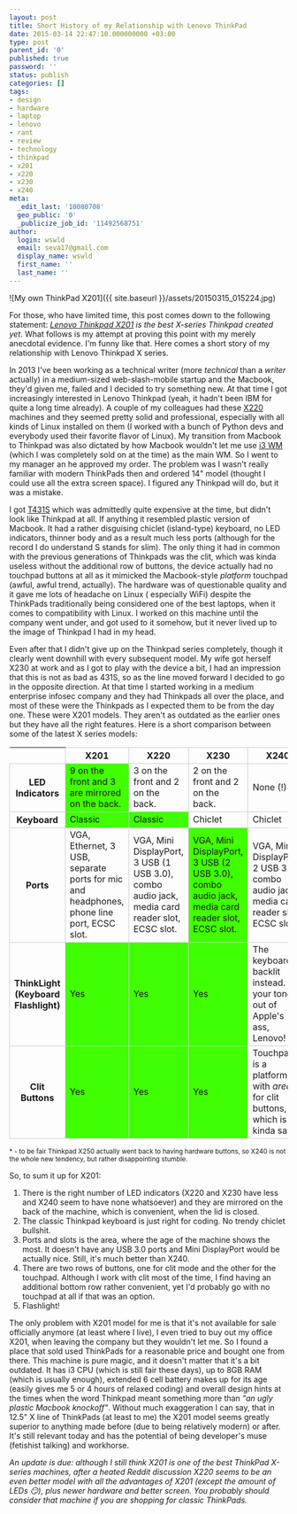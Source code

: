 ```yaml
---
layout: post
title: Short History of my Relationship with Lenovo ThinkPad
date: 2015-03-14 22:47:10.000000000 +03:00
type: post
parent_id: '0'
published: true
password: ''
status: publish
categories: []
tags:
- design
- hardware
- laptop
- lenovo
- rant
- review
- technology
- thinkpad
- x201
- x220
- x230
- x240
meta:
  _edit_last: '10080708'
  geo_public: '0'
  _publicize_job_id: '11492568751'
author:
  login: wswld
  email: seva17@gmail.com
  display_name: wswld
  first_name: ''
  last_name: ''
---
```


![My own ThinkPad X201]({{ site.baseurl }}/assets/20150315_015224.jpg)

For those, who have limited time, this post comes down to the following 
statement: *[Lenovo Thinkpad X201](
http://www.notebookreview.com/notebookreview/lenovo-thinkpad-x201-review) is 
the best X-series Thinkpad created yet*. What follows is my attempt at proving 
this point with my merely anecdotal evidence. I'm funny like that. Here comes a 
short story of my relationship with Lenovo Thinkpad X series.

In 2013 I've been working as a technical writer (more *technical* than a 
*writer* actually) in a medium-sized web-slash-mobile startup and the Macbook, 
they'd given me, failed and I decided to try something new. At that time I got 
increasingly interested in Lenovo Thinkpad (yeah, it hadn't been IBM for quite 
a long time already). A couple of my colleagues had these [X220](
http://www.notebookreview.com/notebookreview/lenovo-thinkpad-x220-review/) 
machines and they seemed pretty solid and professional, especially with all 
kinds of Linux installed on them (I worked with a bunch of Python devs and 
everybody used their favorite flavor of Linux). My transition from Macbook to 
Thinkpad was also dictated by how Macbook wouldn't let me use [i3 WM](
https://i3wm.org/) (which I was completely sold on at the time) as the main WM. 
So I went to my manager an he approved my order. The problem was I wasn't 
really familiar with modern ThinkPads then and ordered 14" model (thought I 
could use all the extra screen space). I figured any Thinkpad will do, but it 
was a mistake.

I got [T431S](
http://www.notebookreview.com/notebookreview/lenovo-thinkpad-t431s-review/) 
which was admittedly quite expensive at the time, but didn't look like Thinkpad 
at all. If anything it resembled  plastic version of Macbook. It had a rather 
disguising chiclet (island-type) keyboard, no LED indicators, thinner body and 
as a result much less ports (although for the record I do understand S stands 
for slim). The only thing it had in common with the previous generations of 
Thinkpads was the clit, which was kinda useless without the additional row of 
buttons, the device actually had no touchpad buttons at all as it mimicked the 
Macbook-style *platform* touchpad (awful, awful trend, actually). The hardware 
was of questionable quality and it gave me lots of headache on Linux (
especially WiFi) despite the ThinkPads traditionally being considered one of 
the best laptops, when it comes to compatibility with Linux. I worked on this 
machine until the  company went under, and got used to it somehow, but it never 
lived up to the image of Thinkpad I had in my head.

Even after that I didn't give up on the Thinkpad series completely, though it 
clearly went downhill with every subsequent model. My wife got herself X230 at 
work and as I got to play with the device a bit, I had an impression that this 
is not as bad as 431S, so as the line moved forward I decided to go in the 
opposite direction. At that time I started working in a medium enterprise 
infosec company and they had Thinkpads all over the place, and most of these 
were the Thinkpads as I expected them to be from the day one. These were 
X201 models. They aren't as outdated as the earlier ones but they have all the 
right features. Here is a short comparison between some of the latest X series 
models:

<table style="width:100%;">
<tbody>
<tr>
<th></th>
<th style="border:1px solid #cccccc;">X201</th>
<th style="border:1px solid #cccccc;">X220</th>
<th style="border:1px solid #cccccc;">X230</th>
<th style="border:1px solid #cccccc;">X240</th>
</tr>
<tr>
<th style="border:1px solid #cccccc;">LED Indicators</th>
<td style="border:1px solid #cccccc;background-color:#40FF01;">9 on the front and 3 are mirrored on the back.</td>
<td style="border:1px solid #cccccc;">3 on the front and 2 on the back.</td>
<td style="border:1px solid #cccccc;">2 on the front and 2 on the back.</td>
<td style="border:1px solid #cccccc;">None (!)</td>
</tr>
<tr>
<th style="border:1px solid #cccccc;">Keyboard</th>
<td style="border:1px solid #cccccc;background-color:#40FF01;">Classic</td>
<td style="border:1px solid #cccccc;background-color:#40FF01;">Classic</td>
<td style="border:1px solid #cccccc;">Chiclet</td>
<td style="border:1px solid #cccccc;">Chiclet</td>
</tr>
<tr>
<th style="border:1px solid #cccccc;">Ports</th>
<td style="border:1px solid #cccccc;">VGA, Ethernet, 3 USB, separate ports for mic and headphones, phone line port, ECSC slot.</td>
<td style="border:1px solid #cccccc;">VGA, Mini DisplayPort, 3 USB (1 USB 3.0), combo audio jack, media card reader slot, ECSC slot.</td>
<td style="border:1px solid #cccccc;background-color:#40FF01;">VGA, Mini DisplayPort, 3 USB (2 USB 3.0), combo audio jack, media card reader slot, ECSC slot.</td>
<td style="border:1px solid #cccccc;">VGA, Mini DisplayPort, 2 USB 3.0, combo audio jack, media card reader slot, ECSC slot.</td>
</tr>
<tr>
<th style="border:1px solid #cccccc;">ThinkLight (Keyboard Flashlight)</th>
<td style="border:1px solid #cccccc;background-color:#40FF01;">Yes</td>
<td style="border:1px solid #cccccc;background-color:#40FF01;">Yes</td>
<td style="border:1px solid #cccccc;background-color:#40FF01;">Yes</td>
<td style="border:1px solid #cccccc;">The keyboard is backlit instead. Get your tongue out of Apple's ass, Lenovo!</td>
</tr>
<tr>
<th style="border:1px solid #cccccc;">Clit Buttons</th>
<td style="border:1px solid #cccccc;background-color:#40FF01;">Yes</td>
<td style="border:1px solid #cccccc;background-color:#40FF01;">Yes</td>
<td style="border:1px solid #cccccc;background-color:#40FF01;">Yes</td>
<td style="border:1px solid #cccccc;">Touchpad is a platform with <em>areas</em> for clit buttons, which is kinda sad.*</td>
</tr>
</tbody>
</table>

<small>* - to be fair Thinkpad X250 actually went back to having hardware 
buttons, so X240 is not the whole new tendency, but rather disappointing 
stumble.</small>

So, to sum it up for X201:

1. There is the right number of LED indicators (X220 and X230 have less and 
   X240 seem to have none whatsoever) and they are mirrored on the back of the 
   machine, which is convenient, when the lid is closed.
2. The classic Thinkpad keyboard is just right for coding. No trendy chiclet 
   bullshit.
3. Ports and slots is the area, where the age of the machine shows the most. It 
   doesn't have any USB 3.0 ports and Mini DisplayPort would be actually nice. 
   Still, it's much better than X240.
4. There are two rows of buttons, one for clit mode and the other for the 
   touchpad. Although I work with clit most of the time, I find having an 
   additional bottom row rather convenient, yet I'd probably go with no 
   touchpad at all if that was an option.
5. Flashlight!

The only problem with X201 model for me is that it's not available for sale 
officially anymore (at least where I live), I even tried to buy out my office 
X201, when leaving the company but they wouldn't let me. So I found a place 
that sold used ThinkPads for a reasonable price and bought one from there. This 
machine is pure magic, and it doesn't matter that it's a bit outdated. It has 
i3 CPU (which is still fair these days), up to 8GB RAM (which is usually 
enough), extended 6 cell battery makes up for its age (easily gives me 5 or 4 
hours of relaxed coding) and overall design hints at the times when the word 
Thinkpad meant something more than *"an ugly plastic Macbook knockoff"*. 
Without much exaggeration I can say, that in 12.5" X line of ThinkPads (at 
least to me) the X201 model seems greatly superior to anything made before (due 
to being relatively modern) or after. It's still relevant today and has the 
potential of being developer's muse (fetishist talking) and workhorse.

*An update is due: although I still think X201 is one of the best ThinkPad 
X-series machines, after a heated Reddit discussion X220 seems to be an even 
better model with all the advantages of X201 (except the amount of LEDs 😏), 
plus newer hardware and better screen. You probably should consider that 
machine if you are shopping for classic ThinkPads.*
